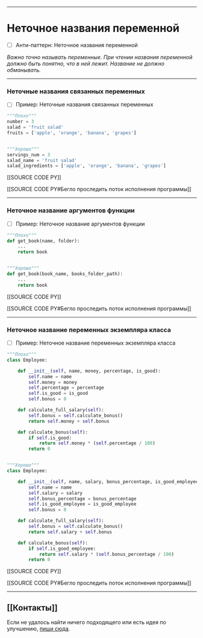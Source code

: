 ***
# Неточное названия переменной
- [ ] Анти-паттерн: Неточное названия переменной

_Важно точно называть переменные.
При чтении названия переменной должно быть понятно, что в ней лежит.
Название не должно обманывать._

***
### Неточные названия связанных переменных
- [ ] Пример: Неточные названия связанных переменных

```python
"""Плохо"""
number = 3
salad = 'fruit salad'
fruits = ['apple', 'orange', 'banana', 'grapes']


"""Хорошо"""
servings_num = 3
salad_name = 'fruit salad'
salad_ingredients = ['apple', 'orange', 'banana', 'grapes']
```

[[SOURCE CODE PY]]

[[SOURCE CODE PY#Бегло проследить поток исполнения программы]]

***
### Неточное название аргументов функции
- [ ] Пример: Неточное название аргументов функции

```python
"""Плохо"""
def get_book(name, folder):
    ...
    return book


"""Хорошо"""
def get_book(book_name, books_folder_path):
    ...
    return book
```

[[SOURCE CODE PY]]

[[SOURCE CODE PY#Бегло проследить поток исполнения программы]]

***
### Неточное название переменных экземпляра класса
- [ ] Пример: Неточное название переменных экземпляра класса

```python
"""Плохо"""
class Employee:

    def __init__(self, name, money, percentage, is_good):
        self.name = name
        self.money = money
        self.percentage = percentage
        self.is_good = is_good
        self.bonus = 0

    def calculate_full_salary(self):
        self.bonus = self.calculate_bonus()
        return self.money + self.bonus

    def calculate_bonus(self):
        if self.is_good:
            return self.money * (self.percentage / 100)
        return 0


"""Хорошо"""
class Employee:

    def __init__(self, name, salary, bonus_percentage, is_good_employee):
        self.name = name
        self.salary = salary
        self.bonus_percentage = bonus_percentage
        self.is_good_employee = is_good_employee
        self.bonus = 0

    def calculate_full_salary(self):
        self.bonus = self.calculate_bonus()
        return self.salary + self.bonus

    def calculate_bonus(self):
        if self.is_good_employee:
            return self.salary * (self.bonus_percentage / 100)
        return 0
```

[[SOURCE CODE PY]]

[[SOURCE CODE PY#Бегло проследить поток исполнения программы]]

***
## [[Контакты]]
Если не удалось найти ничего подходящего или есть идея по улучшению, [пиши сюда](https://github.com/jmuriki/WorthGrid/wiki/Контакты).
